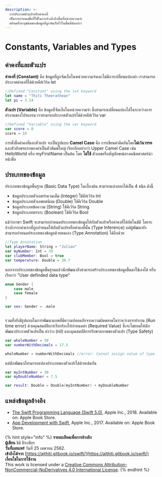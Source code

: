 ```yaml
---
description: >-
  การประกาศตัวแปรหรือค่าคงที่
  เป็นการกำหนดชื่อที่ใช้ในการอ้างอิงถึงพื้นที่หน่วยความจำ
  พร้อมทั้งระบุชนิดของข้อมูลที่ถูกจัดเก็บไว้ในพื้นที่ดังกล่าว
---
```


# Constants, Variables and Types



## ค่าคงที่และตัวแปร

**ค่าคงที่ \(Constant\)** คือ ข้อมูลที่ถูกจัดเก็บในหน่วยความจำและไม่มีการเปลี่ยนแปลงค่า เราสามารถประกาศค่าคงที่ได้ด้วยคีย์เวิร์ด let

```swift
//Defined "Constant" using the let keyword
let name = "Thiti Theerathean"
let pi = 3.14
```

**ตัวแปร \(Variable\)** คือ ข้อมูลที่จัดเก็บในหน่วยความจำ ซึ่งสามารถเปลี่ยนแปลงได้ในระหว่างการทำงานของโปรแกรม เราสามารถประกาศตัวแปรได้ด้วยคีย์เวิร์ด var

```swift
//Defined "Variable" using the var keyword
var score = 0
score = 10
```

การตั้งชื่อค่าคงที่และตัวแปร จะเป็นรูปแบบ **Camel Case** คือ การเขียนคำติดกันโดย**ไม่เว้นวรรค**และตัวอักษรแรกของคำเป็นตัวพิมพ์ใหญ่ เรียกอีกอย่างว่า Upper Camel Case เช่น HelloWorld หรือ myFirstName เป็นต้น โดย **ไม่ใช้** ตัวเลขหรือสัญลักษณ์ทางคณิตศาสตร์นำหน้าชื่อ

## ประเภทของข้อมูล

ประเภทของข้อมูลพื้นฐาน \(Basic Data Type\) ในเบื้องต้น สามารถแบ่งออกได้เป็น 4 ชนิด ดังนี้

* ข้อมูลประเภทตัวเลขจำนวนเต็ม \(Integer\) ใช้คีย์เวิร์ด Int
* ข้อมูลประเภทตัวเลขทศนิยม \(Double\) ใช้คีเวิร์ด Double
* ข้อมูลประเภทข้อความ \(String\) ใช้คีเวิร์ด String
* ข้อมูลประเภทตรรกะ \(Boolean\) ใช้คีเวิร์ด Bool

แม้ว่าภาษา Swift จะสามารถกำหนดประเภทของข้อมูลให้กับตัวแปรหรือค่าคงที่ได้อัตโนมัติ โดยจะอ้างอิงจากค่าแรกที่ถูกกำหนดให้กับตัวแปรหรือค่าคงที่นั้น \(Type Inference\) แต่ผู้พัฒนายังสามารถกำหนดประเภทของข้อมูลด้วยตนเอง \(Type Annotation\) ได้อีกด้วย

```swift
//Type Annotation
let playerName: String = "Julian"
var myNumber: Int = 39
var clubMember: Bool = true
var temperature: Double = 30.7
```

นอกจากประเภทของข้อมูลพื้นฐานแล้วนักพัฒนายังสามารถสร้างประเภทของข้อมูลขึ้นมาใช้เองได้ หรือเรียกว่า "User definded data type"

```swift
enum Gender {
    case male
    case female
}

var sex: Gender = .male
    
```

รวมทั้งยังมีรูปแบบในการพัฒนาแอพที่มีความปลอดภัยจากความผิดพลาดในระหว่างการทำงาน \(Run time error\) ด้วยคุณสมบัติการเรียกร้องให้กำหนดค่า \(Required Value\) ซึ่งจะไม่ยอมให้นักพัฒนาประกาศตัวแปรเป็น ค่าว่าง \(nil\) และคุณสมบัติการรักษาสภาพของตัวแปร \(Type Safety\)

```swift
var wholeNumber = 30
var numberWithDecimals = 17.5

wholeNumber = numberWithDecimals //error: Cannot assign value of type 'Double' to type 'Int'
```

แต่นักพัฒนาก็สามารถแปลงประเภทของตัวแปรได้ด้วยเช่นกัน

```swift
var myIntNumber = 30
var myDoubleNumber = 7.5

var result: Double = Double(myIntNumber) + myDoubleNumber
```

## แหล่งข้อมูลอ้างอิง

* [The Swift Programming Language \(Swift 5.0\)](https://books.apple.com/th/book/the-swift-programming-language-swift-5-0/id881256329), Apple Inc., 2018. Available on: Apple Book Store.
* [App Development with Swift](https://itunes.apple.com/WebObjects/MZStore.woa/wa/viewBook?id=1219117996), Apple Inc., 2017. Available on: Apple Book Store.



{% hint style="info" %}
**รายละเอียดเพื่อการอ้างอิง  
ผู้เขียน** ธิติ ธีระเธียร    
**วันที่เผยแพร่**  วันที่ 25 เมษายน 2562.  
**เข้าถึงได้จาก** [https://ajthiti.gitbook.io/swift/](https://ajthiti.gitbook.io/swift/)  
**เงื่อนใขในการใช้งาน**  
This work is licensed under a [Creative Commons Attribution-NonCommercial-NoDerivatives 4.0 International License](http://creativecommons.org/licenses/by-nc-nd/4.0/).
{% endhint %}

